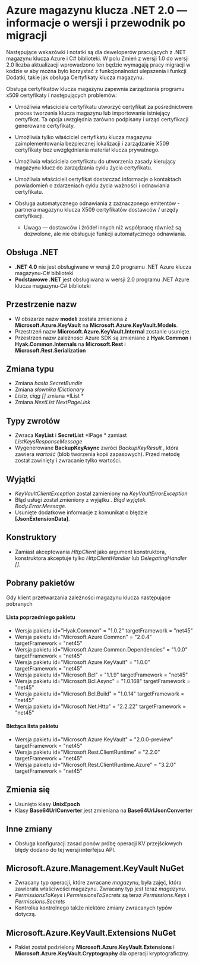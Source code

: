 <properties
   pageTitle="Kluczowe informacje o wersji magazynu interfejsu API 2.x .NET | Microsoft Azure"
   description=".NET deweloperzy użyje takiego interfejsu API kodu Azure klucza magazynu"
   services="key-vault"
   documentationCenter=""
   authors="BrucePerlerMS"
   manager="mbaldwin"
   editor="bruceper" />
<tags
   ms.service="key-vault"
   ms.devlang="CSharp"
   ms.topic="article"
   ms.tgt_pltfrm="na"
   ms.workload="identity"
   ms.date="10/07/2016"
   ms.author="bruceper" />

# <a name="azure-key-vault-net-20---release-notes-and-migration-guide"></a>Azure magazynu klucza .NET 2.0 — informacje o wersji i przewodnik po migracji

Następujące wskazówki i notatki są dla deweloperów pracujących z .NET magazynu klucza Azure i C# biblioteki. W polu Zmień z wersji 1.0 do wersji 2.0 liczba aktualizacji wprowadzono ten będzie wymagają pracy migracji w kodzie w aby można było korzystać z funkcjonalności ulepszenia i funkcji Dodatki, takie jak obsługa Certyfikaty klucza magazynu.

Obsługa certyfikatów klucza magazynu zapewnia zarządzania programu x509 certyfikaty i następujących problemów:  

-   Umożliwia właściciela certyfikatu utworzyć certyfikat za pośrednictwem proces tworzenia klucza magazynu lub importowanie istniejący certyfikat. Ta opcja uwzględnia zarówno podpisany i urząd certyfikacji generowane certyfikaty.

- Umożliwia tylko właściciel certyfikatu klucza magazynu zaimplementowania bezpiecznej lokalizacji i zarządzanie X509 certyfikaty bez uwzględniania materiał klucza prywatnego.  

-   Umożliwia właściciela certyfikatu do utworzenia zasady kierujący magazynu klucz do zarządzania cyklu życia certyfikatu.  

-   Umożliwia właścicieli certyfikat dostarczać informacje o kontaktach powiadomień o zdarzeniach cyklu życia ważności i odnawiania certyfikatu.  

-   Obsługa automatycznego odnawiania z zaznaczonego emitentów - partnera magazynu klucza X509 certyfikatów dostawców / urzędy certyfikacji.
    - Uwaga — dostawców i źródeł innych niż współpracę również są dozwolone, ale nie obsługuje funkcji automatycznego odnawiania.


## <a name="net-support"></a>Obsługa .NET
- **.NET 4.0** nie jest obsługiwane w wersji 2.0 programu .NET Azure klucza magazynu-C# biblioteki
- **Podstawowe .NET** jest obsługiwana w wersji 2.0 programu .NET Azure klucza magazynu-C# biblioteki

## <a name="namespaces"></a>Przestrzenie nazw
- W obszarze nazw **modeli** została zmieniona z **Microsoft.Azure.KeyVault** na **Microsoft.Azure.KeyVault.Models**.
- Przestrzeń nazw **Microsoft.Azure.KeyVault.Internal** zostanie usunięte.
- Przestrzeń nazw zależności Azure SDK są zmieniane z **Hyak.Common** i **Hyak.Common.Internals** na **Microsoft.Rest** i **Microsoft.Rest.Serialization**


## <a name="type-changes"></a>Zmiana typu
- Zmiana *hasła* *SecretBundle*
- Zmiana *słownika* *IDictionary*
- *Lista<T>, ciąg []* zmiana *IList<T> *
- Zmiana *NextList* *NextPageLink*


## <a name="return-types"></a>Typy zwrotów
- Zwraca **KeyList** i **SecretList** *IPage<T> * zamiast *ListKeysResponseMessage*
- Wygenerowane **BackupKeyAsync** zwróci *BackupKeyResult* , która zawiera *wartość* (blob tworzenia kopii zapasowych). Przed metodę został zawinięty i zwracanie tylko wartości.

## <a name="exceptions"></a>Wyjątki
- *KeyVaultClientException* został zamieniony na *KeyVaultErrorException*
- Błąd usługi został zmieniony z wyjątku *. Błąd* *wyjątek. Body.Error.Message*.
- Usunięte dodatkowe informacje z komunikat o błędzie **[JsonExtensionData]**.

## <a name="constructors"></a>Konstruktory
- Zamiast akceptowania *HttpClient* jako argument konstruktora, konstruktora akceptuje tylko *HttpClientHandler* lub *DelegatingHandler []*.



## <a name="downloaded-packages"></a>Pobrany pakietów  
Gdy klient przetwarzania zależności magazynu klucza następujące pobranych
#### <a name="previous-package-list"></a>Lista poprzedniego pakietu
- Wersja pakietu id="Hyak.Common" = "1.0.2" targetFramework = "net45"
- Wersja pakietu id="Microsoft.Azure.Common" = "2.0.4" targetFramework = "net45"
- Wersja pakietu id="Microsoft.Azure.Common.Dependencies" = "1.0.0" targetFramework = "net45"
- Wersja pakietu id="Microsoft.Azure.KeyVault" = "1.0.0" targetFramework = "net45"
- Wersja pakietu id="Microsoft.Bcl" = "1.1.9" targetFramework = "net45"
- Wersja pakietu id="Microsoft.Bcl.Async" = "1.0.168" targetFramework = "net45"
- Wersja pakietu id="Microsoft.Bcl.Build" = "1.0.14" targetFramework = "net45"
- Wersja pakietu id="Microsoft.Net.Http" = "2.2.22" targetFramework = "net45"

#### <a name="current-package-list"></a>Bieżąca lista pakietu
- Wersja pakietu id="Microsoft.Azure.KeyVault" = "2.0.0-preview" targetFramework = "net45"
- Wersja pakietu id="Microsoft.Rest.ClientRuntime" = "2.2.0" targetFramework = "net45"
- Wersja pakietu id="Microsoft.Rest.ClientRuntime.Azure" = "3.2.0" targetFramework = "net45"


## <a name="class-changes"></a>Zmienia się

- Usunięto klasy **UnixEpoch**
- Klasy **Base64UrlConverter** jest zmieniana na **Base64UrlJsonConverter**

## <a name="other-changes"></a>Inne zmiany

- Obsługa konfiguracji zasad ponów próbę operacji KV przejściowych błędy dodano do tej wersji interfejsu API.



## <a name="microsoftazuremanagementkeyvault-nuget"></a>Microsoft.Azure.Management.KeyVault NuGet
- Zwracany typ operacji, które zwracane *magazynu*, była zajęć, która zawierała właściwości magazynu. Zwracany typ jest teraz *magazynu*.
- *PermissionsToKeys* i *PermissionsToSecrets* są teraz *Permissions.Keys* i *Permissions.Secrets*
- Kontrolka kontrolnego także niektóre zmiany zwracanych typów dotyczą.

## <a name="microsoftazurekeyvaultextensions-nuget"></a>Microsoft.Azure.KeyVault.Extensions NuGet
- Pakiet został podzielony **Microsoft.Azure.KeyVault.Extensions** i **Microsoft.Azure.KeyVault.Cryptography** dla operacji kryptograficzny.
